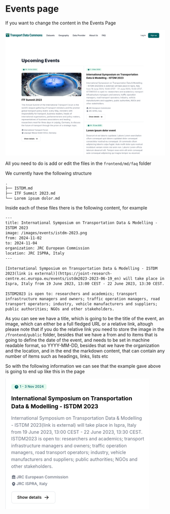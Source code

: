 # Events page

If you want to change the content in the Events Page

![Events](./page.png)

All you need to do is add or edit the files in the `frontend/md/faq` folder

We currently have the following structure

```
.
├── ISTDM.md
├── ITF Summit 2023.md
└── Lorem ipsum dolor.md
```

Inside each of these files there is the following content, for example


```
---
title: International Symposium on Transportation Data & Modelling - ISTDM 2023
image: /images/events/istdm-2023.png
from: 2024-11-02
to: 2024-11-04
organization: JRC European Commission
location: JRC ISPRA, Italy
---

[International Symposium on Transportation Data & Modelling - ISTDM 2023(link is external)](https://joint-research-centre.ec.europa.eu/events/istdm2023-2023-06-19_en) will take place in Ispra, Italy from 19 June 2023, 13:00 CEST - 22 June 2023, 13:30 CEST.

ISTDM2023 is open to: researchers and academics; transport infrastructure managers and owners; traffic operation managers, road transport operators; industry, vehicle manufacturers and suppliers; public authorities; NGOs and other stakeholders.
```

As you can see we have a title, which is going to be the title of the event, an image, which can either be a full fledged URL or a relative link, altough please note that if you do the relative link you need to store the image in the `/frontend/public` folder,
besides that we have a from and to items that is going to define the date of the event, and needs to be set in machine readable format, so YYYY-MM-DD, besides that we have the organization and the location, and in the end the markdown content, that can contain any number of items
such as headings, links, lists etc

So with the following information we can see that the example gave above is going to end up like this in the page

![Event Example](./example-event.png)


